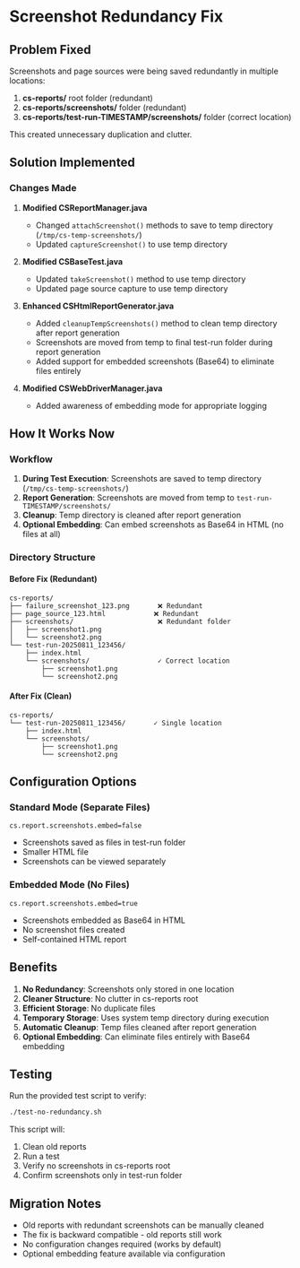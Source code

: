 # Screenshot Redundancy Fix

## Problem Fixed
Screenshots and page sources were being saved redundantly in multiple locations:
1. **cs-reports/** root folder (redundant)
2. **cs-reports/screenshots/** folder (redundant)  
3. **cs-reports/test-run-TIMESTAMP/screenshots/** folder (correct location)

This created unnecessary duplication and clutter.

## Solution Implemented

### Changes Made

1. **Modified CSReportManager.java**
   - Changed `attachScreenshot()` methods to save to temp directory (`/tmp/cs-temp-screenshots/`)
   - Updated `captureScreenshot()` to use temp directory

2. **Modified CSBaseTest.java**
   - Updated `takeScreenshot()` method to use temp directory
   - Updated page source capture to use temp directory

3. **Enhanced CSHtmlReportGenerator.java**
   - Added `cleanupTempScreenshots()` method to clean temp directory after report generation
   - Screenshots are moved from temp to final test-run folder during report generation
   - Added support for embedded screenshots (Base64) to eliminate files entirely

4. **Modified CSWebDriverManager.java**
   - Added awareness of embedding mode for appropriate logging

## How It Works Now

### Workflow
1. **During Test Execution**: Screenshots are saved to temp directory (`/tmp/cs-temp-screenshots/`)
2. **Report Generation**: Screenshots are moved from temp to `test-run-TIMESTAMP/screenshots/`
3. **Cleanup**: Temp directory is cleaned after report generation
4. **Optional Embedding**: Can embed screenshots as Base64 in HTML (no files at all)

### Directory Structure

#### Before Fix (Redundant)
```
cs-reports/
├── failure_screenshot_123.png       ❌ Redundant
├── page_source_123.html            ❌ Redundant
├── screenshots/                     ❌ Redundant folder
│   ├── screenshot1.png
│   └── screenshot2.png
└── test-run-20250811_123456/
    ├── index.html
    └── screenshots/                 ✓ Correct location
        ├── screenshot1.png
        └── screenshot2.png
```

#### After Fix (Clean)
```
cs-reports/
└── test-run-20250811_123456/       ✓ Single location
    ├── index.html
    └── screenshots/
        ├── screenshot1.png
        └── screenshot2.png
```

## Configuration Options

### Standard Mode (Separate Files)
```properties
cs.report.screenshots.embed=false
```
- Screenshots saved as files in test-run folder
- Smaller HTML file
- Screenshots can be viewed separately

### Embedded Mode (No Files)
```properties
cs.report.screenshots.embed=true
```
- Screenshots embedded as Base64 in HTML
- No screenshot files created
- Self-contained HTML report

## Benefits

1. **No Redundancy**: Screenshots only stored in one location
2. **Cleaner Structure**: No clutter in cs-reports root
3. **Efficient Storage**: No duplicate files
4. **Temporary Storage**: Uses system temp directory during execution
5. **Automatic Cleanup**: Temp files cleaned after report generation
6. **Optional Embedding**: Can eliminate files entirely with Base64 embedding

## Testing

Run the provided test script to verify:
```bash
./test-no-redundancy.sh
```

This script will:
1. Clean old reports
2. Run a test
3. Verify no screenshots in cs-reports root
4. Confirm screenshots only in test-run folder

## Migration Notes

- Old reports with redundant screenshots can be manually cleaned
- The fix is backward compatible - old reports still work
- No configuration changes required (works by default)
- Optional embedding feature available via configuration